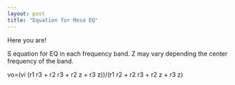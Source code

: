 ```yaml
---
layout: post
title: "Equation for Mesa EQ"
---
```



Here you are!




S equation for EQ in each frequency band. Z may vary depending the center frequency of the band.






vo=(vi (r1 r3 + r2 r3 + r2 z + r3 z))/(r1 r2 + r2 r3 + r2 z + r3 z)


